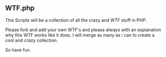 WTF.php
-------

This Scripts will be a collection of all the crazy and WTF stuff in PHP.

Please fork and add your own WTF's and please always with an explanation why
this WTF works like it does. I will merge as many as i can to create a cool
and crazy collection.

So have fun.
